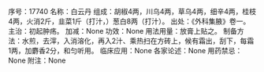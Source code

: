 序号：17740
名称：白云丹
组成：胡椒4两，川乌4两，草乌4两，细辛4两，桂枝4两，火消2斤，韭菜1斤（打汁，）葱白8两（打汁）。
出处：《外科集腋》卷一。
主治：初起肿疡。
加减：None
功效：None
用法用量：放膏上贴之。
制备方法：水煎，去滓，入消溶化，再入2汁、乘热扫在方砖上，候有霜出，刮下，每霜1两，加麝香2分，和匀听用。
临床应用：None
各家论述：None
用药禁忌：None
附注：None
